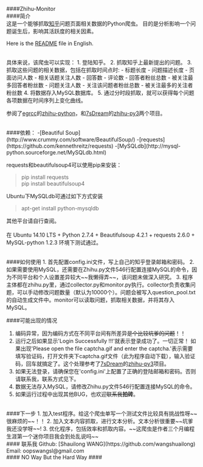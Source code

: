 ####Zhihu-Monitor
<br/>
####简介  
这是一个能够抓取[知乎](http://www.zhihu.com/)问题页面相关数据的Python爬虫。
目的是分析影响一个问题诞生后，影响其活跃度的相关因素。
  
Here is the [README](https://github.com/wangshuailong/Zhihu-Monitor-Python/blob/master/README_English.md) file in English.
  
<br/>
具体来说，该爬虫可以实现：
1. 登陆知乎。
2. 抓取知乎上最新提出的问题。
3. 抓取这些问题的相关数据，包括在抓取时间点时:
- 标题长度
- 问题描述长度  
- 页面访问人数
- 相关话题关注人数  
- 回答数  
- 评论数  
- 回答者粉丝总数
- 被关注最多回答者粉丝数  
- 问题关注人数
- 关注该问题者粉丝总数
- 被关注最多的关注者粉丝数
4. 将数据存入MySQL数据库。
5. 通过分时段抓取，就可以获得每个问题各项数据在时间序列上变化曲线。
<br/>
 
参阅了[egrcc](https://github.com/egrcc)的[zhihu-python](https://github.com/egrcc/zhihu-python)，和[7sDream](https://github.com/7sDream)的[zhihu-py3](https://github.com/7sDream/zhihu-py3)两个项目。

<br/>
####依赖：  
-[Beautiful Soup](http://www.crummy.com/software/BeautifulSoup/)  
-[requests](https://github.com/kennethreitz/requests)
-[MySQLdb](http://mysql-python.sourceforge.net/MySQLdb.html)

requests和beautifulsoup4可以使用pip来安装：

> pip install requests  
> pip install beautifulsoup4  

Ubuntu下MySQLdb可通过如下方式安装
>apt-get install python-mysqldb

其他平台请自行查阅。  
<br/>
在 Ubuntu 14.10 LTS + Python 2.7.4 + Beautifulsoup 4.2.1 + requests 2.6.0 + MySQL-python 1.2.3
环境下测试通过。

<br/>
####如何使用  
1. 首先配置config.ini文件，写上自己的知乎登录邮箱和密码。
2. 如果需要使用MySQL，还需要在Zhihu.py文件546行配置连接MySQL的命令，因为不同平台和个人设置差异较大~~我懒得弄~~，该问题未做深入研究。
3. 程序主体都在zhihu.py里，通过collector.py和monitor.py执行。collector负责收集问题，可以手动修改问题数量（默认为10000个）。问题会被写入question_pool.txt的自动生成文件中。monitor可以读取问题，抓取相关数据，并将其存入MySQL。  
<br/>  

####可能出现的情况
1. 编码异常，因为编码方式在不同平台间有所差异~~是个比较坑爹的问题~~！！
2. 运行之后如果显示'Login Successfully !!!'就表示登录成功了。一切正常！
如果出现'Please open the file captcha.gif and enter the captcha.'表示需要填写验证码，打开文件夹下captcha.gif文件（此为程序自动下载），输入验证码，回车就搞定了。这个处理参考了[7sDream](https://github.com/7sDream)的[zhihu-py3](https://github.com/7sDream/zhihu-py3)项目。  
3. 如果无法登录，请确保您在'config.ini'上配置了正确的登陆邮箱和密码。否则请联系我，联系方式见下。
4. 数据无法存入MySQL，请修改Zhihu.py文件546行配置连接MySQL的命令。
5. 如果运行过程中出现其他BUG，也欢迎~~联系我~~**拍砖**。

<br/>
####下一步
1. 加入test程序。给这个爬虫单写一个测试文件比较具有挑战性呀~~很麻烦的~~！！
2. 加入文本内容抓取，进行文本分析。文本分析很重要~~坑爹我还没学呀~~!
3. 优化程序，包括效率和抓取内容。~~这爬虫是作者三个月编程生涯第一个迷你项目我会到处乱说吗~~

<br/>
#### 联系我
Github: [Shauilong WANG](https://github.com/wangshuailong)       
Email: oopswangsl@gmail.com

<br/>
#### NO Way But the Hard Way ####